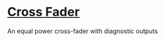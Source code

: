 # [Cross Fader](https://github.com/david-c14/submarine-prototype-vcv/blob/master/manual/CrossFader.md)
An equal power cross-fader with diagnostic outputs

